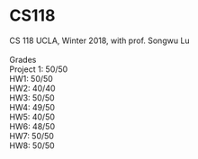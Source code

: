 # CS118


CS 118 UCLA, Winter 2018, with prof. Songwu Lu <br />
<br />
Grades <br />
Project 1: 50/50 <br />
HW1: 50/50 <br />
HW2: 40/40 <br />
HW3: 50/50 <br />
HW4: 49/50 <br />
HW5: 40/50 <br />
HW6: 48/50 <br />
HW7: 50/50 <br />
HW8: 50/50
